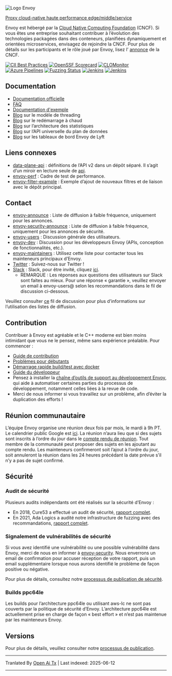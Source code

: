 ![Logo Envoy](https://github.com/envoyproxy/artwork/blob/main/PNG/Envoy_Logo_Final_PANTONE.png)

[Proxy cloud-native haute performance edge/middle/service](https://www.envoyproxy.io/)

Envoy est hébergé par la [Cloud Native Computing Foundation](https://cncf.io) (CNCF). Si vous êtes une
entreprise souhaitant contribuer à l’évolution des technologies packagées dans des conteneurs,
planifiées dynamiquement et orientées microservices, envisagez de rejoindre la CNCF. Pour plus de détails sur les
participants et le rôle joué par Envoy, lisez l’
[annonce](https://www.cncf.io/blog/2017/09/13/cncf-hosts-envoy/) de la CNCF.

[![CII Best Practices](https://bestpractices.coreinfrastructure.org/projects/1266/badge)](https://bestpractices.coreinfrastructure.org/projects/1266)
[![OpenSSF Scorecard](https://api.securityscorecards.dev/projects/github.com/envoyproxy/envoy/badge)](https://securityscorecards.dev/viewer/?uri=github.com/envoyproxy/envoy)
[![CLOMonitor](https://img.shields.io/endpoint?url=https://clomonitor.io/api/projects/cncf/envoy/badge)](https://clomonitor.io/projects/cncf/envoy)
[![Azure Pipelines](https://dev.azure.com/cncf/envoy/_apis/build/status/11?branchName=main)](https://dev.azure.com/cncf/envoy/_build/latest?definitionId=11&branchName=main)
[![Fuzzing Status](https://oss-fuzz-build-logs.storage.googleapis.com/badges/envoy.svg)](https://bugs.chromium.org/p/oss-fuzz/issues/list?sort=-opened&can=1&q=proj:envoy)
[![Jenkins](https://powerci.osuosl.org/buildStatus/icon?job=build-envoy-static-master&subject=ppc64le%20build)](https://powerci.osuosl.org/job/build-envoy-static-master/)
[![Jenkins](https://ibmz-ci.osuosl.org/buildStatus/icon?job=Envoy_IBMZ_CI&subject=s390x%20build)](https://ibmz-ci.osuosl.org/job/Envoy_IBMZ_CI/)

## Documentation

* [Documentation officielle](https://www.envoyproxy.io/)
* [FAQ](https://www.envoyproxy.io/docs/envoy/latest/faq/overview)
* [Documentation d'exemple](https://github.com/envoyproxy/examples/)
* [Blog](https://medium.com/@mattklein123/envoy-threading-model-a8d44b922310) sur le modèle de threading
* [Blog](https://medium.com/@mattklein123/envoy-hot-restart-1d16b14555b5) sur le redémarrage à chaud
* [Blog](https://medium.com/@mattklein123/envoy-stats-b65c7f363342) sur l’architecture des statistiques
* [Blog](https://medium.com/@mattklein123/the-universal-data-plane-api-d15cec7a) sur l’API universelle du plan de données
* [Blog](https://medium.com/@mattklein123/lyfts-envoy-dashboards-5c91738816b1) sur les tableaux de bord Envoy de Lyft

## Liens connexes

* [data-plane-api](https://github.com/envoyproxy/data-plane-api) : définitions de l’API v2 dans un dépôt séparé.
  Il s’agit d’un miroir en lecture seule de [api](https://raw.githubusercontent.com/envoyproxy/envoy/main/api/).
* [envoy-perf](https://github.com/envoyproxy/envoy-perf) : Cadre de test de performance.
* [envoy-filter-example](https://github.com/envoyproxy/envoy-filter-example) : Exemple d’ajout de nouveaux filtres
  et de liaison avec le dépôt principal.

## Contact

* [envoy-announce](https://groups.google.com/forum/#!forum/envoy-announce) : Liste de diffusion à faible fréquence,
  uniquement pour les annonces.
* [envoy-security-announce](https://groups.google.com/forum/#!forum/envoy-security-announce) : Liste de diffusion à faible fréquence,
  uniquement pour les annonces de sécurité.
* [envoy-users](https://groups.google.com/forum/#!forum/envoy-users) : Discussion générale des utilisateurs.
* [envoy-dev](https://groups.google.com/forum/#!forum/envoy-dev) : Discussion pour les développeurs Envoy (APIs,
  conception de fonctionnalités, etc.).
* [envoy-maintainers](https://groups.google.com/forum/#!forum/envoy-maintainers) : Utilisez cette liste
  pour contacter tous les mainteneurs principaux d’Envoy.
* [Twitter](https://twitter.com/EnvoyProxy/) : Suivez-nous sur Twitter !
* [Slack](https://envoyproxy.slack.com/) : Slack, pour être invité, cliquez [ici](https://communityinviter.com/apps/envoyproxy/envoy).
  * REMARQUE : Les réponses aux questions des utilisateurs sur Slack sont faites au mieux. Pour une réponse « garantie », veuillez envoyer un email
    à envoy-users@ selon les recommandations dans le fil de discussion ci-dessous.

Veuillez consulter [ce](https://groups.google.com/forum/#!topic/envoy-announce/l9zjYsnS3TY) fil de discussion
pour plus d’informations sur l’utilisation des listes de diffusion.

## Contribution

Contribuer à Envoy est agréable et le C++ moderne est bien moins intimidant que vous ne le pensez, même sans expérience préalable. Pour commencer :

* [Guide de contribution](https://raw.githubusercontent.com/envoyproxy/envoy/main/CONTRIBUTING.md)
* [Problèmes pour débutants](https://github.com/envoyproxy/envoy/issues?q=is%3Aopen+is%3Aissue+label%3Abeginner)
* [Démarrage rapide build/test avec docker](https://raw.githubusercontent.com/envoyproxy/envoy/main/ci#building-and-running-tests-as-a-developer)
* [Guide du développeur](https://raw.githubusercontent.com/envoyproxy/envoy/main/DEVELOPER.md)
* Pensez à installer la [chaîne d’outils de support au développement Envoy](https://github.com/envoyproxy/envoy/blob/main/support/README.md), qui aide à automatiser certaines parties du processus de développement, notamment celles liées à la revue de code.
* Merci de nous informer si vous travaillez sur un problème, afin d’éviter la duplication des efforts !

## Réunion communautaire

L’équipe Envoy organise une réunion deux fois par mois, le mardi à 9h PT. Le calendrier public Google est [ici](https://goo.gl/PkDijT). La réunion n’aura lieu
que si des sujets sont inscrits à l’ordre du jour dans le [compte rendu de réunion](https://goo.gl/5Cergb).
Tout membre de la communauté peut proposer des sujets en les ajoutant au compte rendu. Les mainteneurs confirmeront
soit l’ajout à l’ordre du jour, soit annuleront la réunion dans les 24 heures précédant la date prévue s’il n’y a pas de sujet confirmé.

## Sécurité

### Audit de sécurité

Plusieurs audits indépendants ont été réalisés sur la sécurité d’Envoy :
* En 2018, Cure53 a effectué un audit de sécurité, [rapport complet](https://raw.githubusercontent.com/envoyproxy/envoy/main/docs/security/audit_cure53_2018.pdf).
* En 2021, Ada Logics a audité notre infrastructure de fuzzing avec des recommandations, [rapport complet](https://raw.githubusercontent.com/envoyproxy/envoy/main/docs/security/audit_fuzzer_adalogics_2021.pdf).

### Signalement de vulnérabilités de sécurité

Si vous avez identifié une vulnérabilité ou une possible vulnérabilité dans Envoy, merci de nous en informer à
[envoy-security](mailto:envoy-security@googlegroups.com). Nous enverrons un email de confirmation
pour accuser réception de votre rapport, puis un email supplémentaire lorsque nous aurons identifié le problème
de façon positive ou négative.

Pour plus de détails, consultez notre [processus de publication de sécurité](https://raw.githubusercontent.com/envoyproxy/envoy/main/SECURITY.md).

### Builds ppc64le

Les builds pour l’architecture ppc64le ou utilisant aws-lc ne sont pas couverts par la politique de sécurité d’Envoy. L’architecture ppc64le est actuellement prise en charge de façon « best effort » et n’est pas maintenue par les mainteneurs Envoy.

## Versions

Pour plus de détails, veuillez consulter notre [processus de publication](https://raw.githubusercontent.com/envoyproxy/envoy/main/RELEASES.md).

---

Tranlated By [Open Ai Tx](https://github.com/OpenAiTx/OpenAiTx) | Last indexed: 2025-06-12

---
